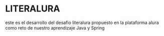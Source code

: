 # LITERALURA
este es el desarrollo  del desafio literalura propuesto en la plataforma alura como reto de nuestro aprendizaje Java y Spring
